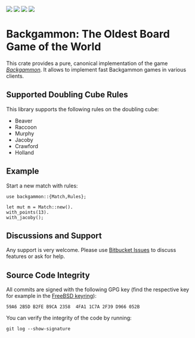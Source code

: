 [![](https://img.shields.io/crates/v/backgammon.svg)](https://crates.io/crates/backgammon) [![](https://badgen.net/codecov/c/bitbucket/carlostrub/backgammon)]() [![](https://docs.rs/backgammon/badge.svg)](https://docs.rs/backgammon) [![](https://img.shields.io/badge/License-BSD-brightgreen)](https://bitbucket.org/carlostrub/backgammon/src/develop/COPYRIGHT)
# Backgammon: The Oldest Board Game of the World
This crate provides a pure, canonical implementation of the game
[*Backgammon*](https://en.wikipedia.org/wiki/Backgammon). It allows to
implement fast Backgammon games in various clients.

## Supported Doubling Cube Rules
This library supports the following rules on the doubling cube:

* Beaver
* Raccoon
* Murphy
* Jacoby
* Crawford
* Holland

## Example
Start a new match with rules:
```
use backgammon::{Match,Rules};

let mut m = Match::new().
with_points(13).
with_jacoby();

```

## Discussions and Support
Any support is very welcome. Please use [Bitbucket
Issues](https://bitbucket.org/carlostrub/backgammon/issues?status=new&status=open) to discuss
features or ask for help.

## Source Code Integrity
All commits are signed with the following GPG key (find the respective key for example in the
    [FreeBSD keyring](https://docs.freebsd.org/pgpkeys/pgpkeys.txt)):

`59A6 2B5D B2FE B9CA 2358  4FA1 1C7A 2F39 D966 052B`

You can verify the integrity of the code by running:

`git log --show-signature`
